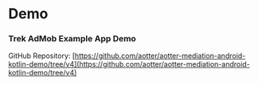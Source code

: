 # Demo

### Trek AdMob Example App Demo

GitHub Repository: [https://github.com/aotter/aotter-mediation-android-kotlin-demo/tree/v4](https://github.com/aotter/aotter-mediation-android-kotlin-demo/tree/v4)
